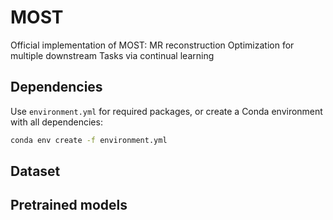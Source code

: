 # MOST
Official implementation of MOST: MR reconstruction Optimization for multiple downstream Tasks via continual learning
## Dependencies

Use `environment.yml` for required packages, or create a Conda environment with all dependencies:
```bash
conda env create -f environment.yml
```

## Dataset

## Pretrained models


